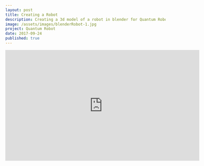 ```yaml
---
layout: post
title: Creating a Robot
description: Creating a 3d model of a robot in blender for Quantum Robot
image: /assets/images/blenderRobot-1.jpg
project: Quantum Robot
date: 2017-09-24
published: true
---
```


<iframe width="610" height="349" src="https://www.youtube.com/embed/VNymPQbXkLs" frameborder="0" allowfullscreen></iframe>
